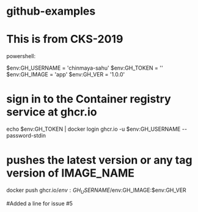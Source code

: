 # github-examples

# This is from CKS-2019 

powershell:

$env:GH_USERNAME = 'chinmaya-sahu'
$env:GH_TOKEN = ''
$env:GH_IMAGE = 'app'
$env:GH_VER = '1.0.0'
#  sign in to the Container registry service at ghcr.io
echo $env:GH_TOKEN | docker login ghcr.io -u $env:GH_USERNAME --password-stdin 
# pushes the latest version or any tag version of IMAGE_NAME
docker push ghcr.io/$env:GH_USERNAME/$env:GH_IMAGE:$env:GH_VER



#Added a line for issue #5
